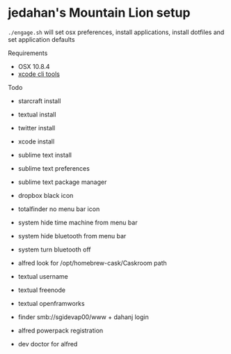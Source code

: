 # jedahan's Mountain Lion setup

`./engage.sh` will set osx preferences, install applications, install dotfiles and set application defaults

Requirements
  * OSX 10.8.4
  * [xcode cli tools](http://connect.apple.com)

Todo
  * starcraft install
  * textual install
  * twitter install
  * xcode install

  * sublime text install
  * sublime text preferences
  * sublime text package manager

  * dropbox black icon

  * totalfinder no menu bar icon

  * system hide time machine from menu bar
  * system hide bluetooth from menu bar
  * system turn bluetooth off

  * alfred look for /opt/homebrew-cask/Caskroom path

  * textual username
  * textual freenode
  * textual openframworks

  * finder smb://sgidevap00/www + dahanj login

  * alfred powerpack registration
  * dev doctor for alfred
